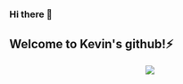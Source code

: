 ### Hi there 👋

## Welcome to Kevin's github!⚡

<p align="center">
  <img src ="https://github-readme-stats.vercel.app/api/top-langs/?username=kevinkoeks&layout=compact&hide_border=true&langs_count=10&hide=jupyter%20notebook,tex,css,php">
</p>


<!--
**kevinkoeks/kevinkoeks** is a ✨ _special_ ✨ repository because its `README.md` (this file) appears on your GitHub profile.

Here are some ideas to get you started:

- 🔭 I’m currently working on ...
- 🌱 I’m currently learning ...
- 👯 I’m looking to collaborate on ...
- 🤔 I’m looking for help with ...
- 💬 Ask me about ...
- 📫 How to reach me: ...
- 😄 Pronouns: ...
- ⚡ Fun fact: ...
-->
